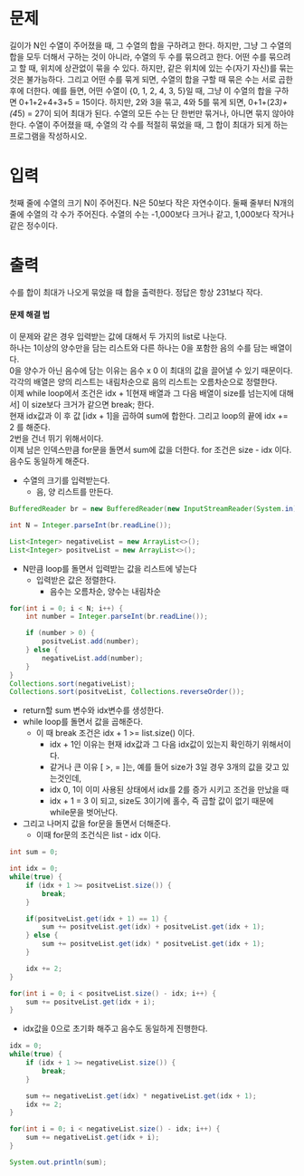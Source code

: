 # 문제
길이가 N인 수열이 주어졌을 때, 그 수열의 합을 구하려고 한다. 하지만, 그냥 그 수열의 합을 모두 더해서 구하는 것이 아니라, 수열의 두 수를 묶으려고 한다. 어떤 수를 묶으려고 할 때, 위치에 상관없이 묶을 수 있다. 하지만, 같은 위치에 있는 수(자기 자신)를 묶는 것은 불가능하다. 그리고 어떤 수를 묶게 되면, 수열의 합을 구할 때 묶은 수는 서로 곱한 후에 더한다.
예를 들면, 어떤 수열이 {0, 1, 2, 4, 3, 5}일 때, 그냥 이 수열의 합을 구하면 0+1+2+4+3+5 = 15이다. 하지만, 2와 3을 묶고, 4와 5를 묶게 되면, 0+1+(2*3)+(4*5) = 27이 되어 최대가 된다.
수열의 모든 수는 단 한번만 묶거나, 아니면 묶지 않아야한다.
수열이 주어졌을 때, 수열의 각 수를 적절히 묶었을 때, 그 합이 최대가 되게 하는 프로그램을 작성하시오.

# 입력
첫째 줄에 수열의 크기 N이 주어진다. N은 50보다 작은 자연수이다. 둘째 줄부터 N개의 줄에 수열의 각 수가 주어진다. 수열의 수는 -1,000보다 크거나 같고, 1,000보다 작거나 같은 정수이다.

# 출력
수를 합이 최대가 나오게 묶었을 때 합을 출력한다. 정답은 항상 231보다 작다.


#### 문제 해결 법
이 문제와 같은 경우 입력받는 값에 대해서 두 가지의 list로 나눈다.   
하나는 1이상의 양수만을 담는 리스트와 다른 하나는 0을 포함한 음의 수를 담는 배열이다.   
0을 양수가 아닌 음수에 담는 이유는 음수 x 0 이 최대의 값을 끌어낼 수 있기 때문이다.   
각각의 배열은 양의 리스트는 내림차순으로 음의 리스트는 오름차순으로 정렬한다.   
이제 while loop에서 조건은 idx + 1[현재 배열과 그 다음 배열이 size를 넘는지에 대해서] 이 size보다 크거가 같으면 break; 한다.   
현재 idx값과 이 후 값 [idx + 1]을 곱하여 sum에 합한다. 그리고 loop의 끝에 idx += 2 를 해준다.   
2번을 건너 뛰기 위해서이다.   
이제 남은 인덱스만큼 for문을 돌면서 sum에 값을 더한다. for 조건은 size - idx 이다.   
음수도 동일하게 해준다. 

- 수열의 크기를 입력받는다.  
  - 음, 양 리스트를 만든다.
```java
BufferedReader br = new BufferedReader(new InputStreamReader(System.in));

int N = Integer.parseInt(br.readLine());

List<Integer> negativeList = new ArrayList<>();
List<Integer> positveList = new ArrayList<>();
```
- N만큼 loop를 돌면서 입력받는 값을 리스트에 넣는다
  - 입력받은 값은 정렬한다.
    - 음수는 오름차순, 양수는 내림차순
```java
for(int i = 0; i < N; i++) {
    int number = Integer.parseInt(br.readLine());

    if (number > 0) {
        positveList.add(number);
    } else {
        negativeList.add(number);
    }
}
Collections.sort(negativeList);
Collections.sort(positveList, Collections.reverseOrder());
```
- return할 sum 변수와 idx변수를 생성한다.
- while loop를 돌면서 값을 곱해준다.
  - 이 때 break 조건은 idx + 1 >= list.size() 이다.
    - idx + 1인 이유는 현재 idx값과 그 다음 idx값이 있는지 확인하기 위해서이다.
    - 같거나 큰 이유 [ >, = ]는, 예를 들어 size가 3일 경우 3개의 값을 갖고 있는것인데,
    - idx 0, 1이 이미 사용된 상태에서 idx를 2를 증가 시키고 조건을 만났을 때 
    - idx + 1 = 3 이 되고, size도 3이기에 홀수, 즉 곱할 값이 없기 때문에 while문을 벗어난다.
- 그리고 나머지 값을 for문을 돌면서 더해준다.
  - 이때 for문의 조건식은 list - idx 이다.
```java
int sum = 0;

int idx = 0;
while(true) {
    if (idx + 1 >= positveList.size()) {
        break;
    }

    if(positveList.get(idx + 1) == 1) {
        sum += positveList.get(idx) + positveList.get(idx + 1);
    } else {
        sum += positveList.get(idx) * positveList.get(idx + 1);
    }

    idx += 2;
}

for(int i = 0; i < positveList.size() - idx; i++) {
    sum += positveList.get(idx + i);
}
```
- idx값을 0으로 초기화 해주고 음수도 동일하게 진행한다.
```java
idx = 0;
while(true) {
    if (idx + 1 >= negativeList.size()) {
        break;
    }

    sum += negativeList.get(idx) * negativeList.get(idx + 1);
    idx += 2;
}

for(int i = 0; i < negativeList.size() - idx; i++) {
    sum += negativeList.get(idx + i);
}

System.out.println(sum);
```